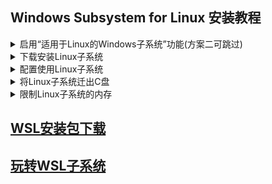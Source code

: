 ## Windows Subsystem for Linux 安装教程

<details markdown="1">
<summary>
启用“适用于Linux的Windows子系统”功能(方案二可跳过)
</summary>

#### 1.在windows任务栏中的搜索框里搜索并打开`启用或关闭windows功能`
#### 2.向下滑动列表找到并勾选`适用于Linux的Windows子系统`，然后点击确定
#### 3.等待功能启用完成后点击`立即重新启动`

</details>

<details markdown="1"><summary>下载安装Linux子系统</summary>

### 方案一
#### 1.打开`Microsoft Store`
#### 2.搜索并下载`Debian`
#### 3.更新WSL到最新版
### 方案二
#### 1.运行`终端管理员`
#### 2.列出可以安装的Linux子系统的发行版
    wsl.exe -l -o
#### 3.下载并安装`Debian`
    wsl.exe --install Debian
### 方案三
#### 1.下载[Linux子系统安装包](https://learn.microsoft.com/en-us/windows/wsl/install-manual#downloading-distributions)
#### 2.安装`Debian`
#### 3.更新WSL到最新版

### 方案四(离线/无网络环境安装)
#### 1.下载并安装WSL安装包
#### 2.将方案三下载的Linux子系统的安装包解压到任意文件夹里
#### 3.双击运行Debian.exe

</details>


<details markdown="1">
<summary>配置使用Linux子系统</summary>

#### 1.首次打开Linux子系统需要设置登录账号和密码(个人本地使用没有必要设置！)
#### 2.运行`终端管理员`设置默认登录账号为root
    Debian config --default-user root
#### 3.更新Linux子系统
    apt update && apt upgrade -y

</details>

<details markdown="1">
<summary>将Linux子系统迁出C盘</summary>

#### 1.压缩并导出Linux子系统到D盘
    wsl.exe --export Debian d:\wsl-Debian.tar
#### 2.注销当前安装的Linux发行版
    wsl.exe --unregister Debian
#### 3.将Linux子系统导入到E盘
    wsl.exe --import Debian e:\RJKJ\wsl\Debian d:\wsl-Debian.tar --version 2

</details>

<details markdown="1">
<summary>限制Linux子系统的内存</summary>

#### 1.打开运行窗口输入以下命令打开用户文件夹
    %UserProfile%
#### 2.新建一个.wslconfig文件并且粘贴以下配置
    # 设置适用于在WSL 2上运行的所有Linux发行版
    [wsl2]
    # 分配给WSL的内存
    memory=4GB
    # 设置交换分区的容量
    swap=2GB
    # 指定绑定到 WSL VM 中的通配符或localhost 的端口是否可通过 localhost:port 从主机连接
    localhostforwarding=true
#### 3.保存以后执行如下命令关闭WSL
    wsl.exe --shutdown
#### 4.打开Linux子系统输入以下命令查看内存
    free -h
</details>

## [WSL安装包下载](https://github.com/microsoft/WSL)
## [玩转WSL子系统](玩转WSL子系统.md)
